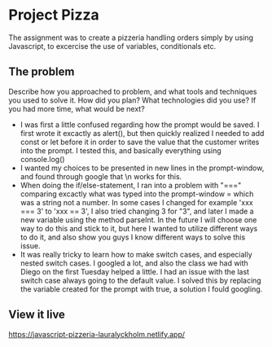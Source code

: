 # Project Pizza

The assignment was to create a pizzeria handling orders simply by using Javascript, to excercise the use of variables, conditionals etc. 

## The problem

Describe how you approached to problem, and what tools and techniques you used to solve it. How did you plan? What technologies did you use? If you had more time, what would be next?

- I was first a little confused regarding how the prompt would be saved. I first wrote it excactly as alert(), but then quickly realized I needed to add const or let before it in order to save the value that the customer writes into the prompt. I tested this, and basically everything using console.log()
- I wanted my choices to be presented in new lines in the prompt-window, and found through google that \n works for this.
- When doing the if/else-statement, I ran into a problem with "===" comparing excactly what was typed into the prompt-window = which was a string not a number. In some cases I changed for example 'xxx === 3' to 'xxx == 3', I also tried changing 3 for "3", and later I made a new variable using the method parseInt. In the future I will choose one way to do this and stick to it, but here I wanted to utilize different ways to do it, and also show you guys I know different ways to solve this issue.
- It was really tricky to learn how to make switch cases, and especially nested switch cases. I googled a lot, and also the class we had with Diego on the first Tuesday helped a little. I had an issue with the last switch case always going to the default value. I solved this by replacing the variable created for the prompt with true, a solution I fould googling.  

## View it live

https://javascript-pizzeria-lauralyckholm.netlify.app/
